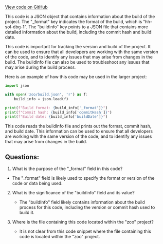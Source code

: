 [View code on GitHub](zoo-labs/zoo/blob/master/contracts/artifacts/src/interfaces/IZoo.sol/IZoo.dbg.json)

This code is a JSON object that contains information about the build of the project. The "_format" key indicates the format of the build, which is "hh-sol-dbg-1". The "buildInfo" key points to a JSON file that contains more detailed information about the build, including the commit hash and build date.

This code is important for tracking the version and build of the project. It can be used to ensure that all developers are working with the same version of the code, and to identify any issues that may arise from changes in the build. The buildInfo file can also be used to troubleshoot any issues that may arise during the build process.

Here is an example of how this code may be used in the larger project:

```python
import json

with open('zoo/build.json', 'r') as f:
    build_info = json.load(f)

print(f"Build format: {build_info['_format']}")
print(f"Commit hash: {build_info['commitHash']}")
print(f"Build date: {build_info['buildDate']}")
```

This code reads the buildInfo file and prints out the format, commit hash, and build date. This information can be used to ensure that all developers are working with the same version of the code, and to identify any issues that may arise from changes in the build.
## Questions: 
 1. What is the purpose of the "_format" field in this code?
   - The "_format" field is likely used to specify the format or version of the code or data being used.

2. What is the significance of the "buildInfo" field and its value?
   - The "buildInfo" field likely contains information about the build process for this code, including the version or commit hash used to build it.

3. Where is the file containing this code located within the "zoo" project?
   - It is not clear from this code snippet where the file containing this code is located within the "zoo" project.
